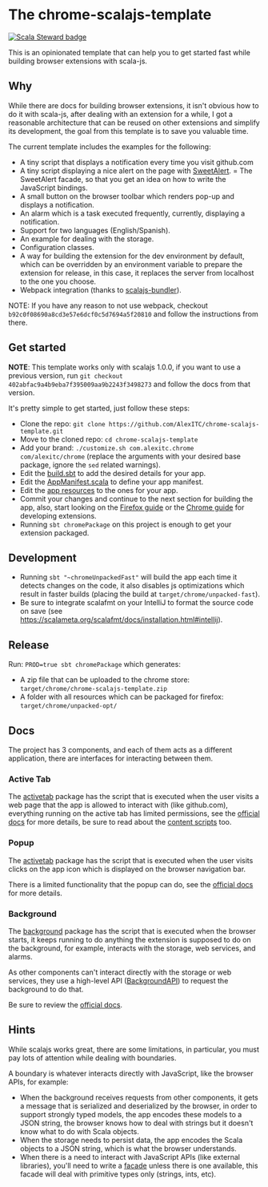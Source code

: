 # The chrome-scalajs-template

[![Scala Steward badge](https://img.shields.io/badge/Scala_Steward-helping-blue.svg?style=flat&logo=data:image/png;base64,iVBORw0KGgoAAAANSUhEUgAAAA4AAAAQCAMAAAARSr4IAAAAVFBMVEUAAACHjojlOy5NWlrKzcYRKjGFjIbp293YycuLa3pYY2LSqql4f3pCUFTgSjNodYRmcXUsPD/NTTbjRS+2jomhgnzNc223cGvZS0HaSD0XLjbaSjElhIr+AAAAAXRSTlMAQObYZgAAAHlJREFUCNdNyosOwyAIhWHAQS1Vt7a77/3fcxxdmv0xwmckutAR1nkm4ggbyEcg/wWmlGLDAA3oL50xi6fk5ffZ3E2E3QfZDCcCN2YtbEWZt+Drc6u6rlqv7Uk0LdKqqr5rk2UCRXOk0vmQKGfc94nOJyQjouF9H/wCc9gECEYfONoAAAAASUVORK5CYII=)](https://scala-steward.org)

This is an opinionated template that can help you to get started fast while building browser extensions with scala-js.


## Why
While there are docs for building browser extensions, it isn't obvious how to do it with scala-js, after dealing with an extension for a while, I got a reasonable architecture that can be reused on other extensions and simplify its development, the goal from this template is to save you valuable time.

The current template includes the examples for the following:
- A tiny script that displays a notification every time you visit github.com
- A tiny script displaying a nice alert on the page with [SweetAlert](https://www.npmjs.com/package/sweetalert).
= The SweetAlert facade, so that you get an idea on how to write the JavaScript bindings.
- A small button on the browser toolbar which renders pop-up and displays a notification.
- An alarm which is a task executed frequently, currently, displaying a notification.
- Support for two languages (English/Spanish).
- An example for dealing with the storage.
- Configuration classes.
- A way for building the extension for the dev environment by default, which can be overridden by an environment variable to prepare the extension for release, in this case, it replaces the server from localhost to the one you choose.
- Webpack integration (thanks to [scalajs-bundler](https://github.com/scalacenter/scalajs-bundler/)).

NOTE: If you have any reason to not use webpack, checkout `b92c0f08690a8cd3e57e6dcf0c5d7694a5f20810` and follow the instructions from there.

## Get started

**NOTE**: This template works only with scalajs 1.0.0, if you want to use a previous version, run `git checkout 402abfac9a4b9eba7f395009aa9b2243f3498273` and follow the docs from that version.

It's pretty simple to get started, just follow these steps:
- Clone the repo: `git clone https://github.com/AlexITC/chrome-scalajs-template.git`
- Move to the cloned repo: `cd chrome-scalajs-template`
- Add your brand: `./customize.sh com.alexitc.chrome com/alexitc/chrome` (replace the arguments with your desired base package, ignore the `sed` related warnings).
- Edit the [build.sbt](build.sbt) to add the desired details for your app.
- Edit the [AppManifest.scala](project/AppManifest.scala) to define your app manifest.
- Edit the [app resources](src/main/resources) to the ones for your app.
- Commit your changes and continue to the next section for building the app, also, start looking on the [Firefox guide](https://developer.mozilla.org/en-US/docs/Mozilla/Add-ons/WebExtensions) or the [Chrome guide](https://developer.chrome.com/docs/extensions/mv2/) for developing extensions.
- Running `sbt chromePackage` on this project is enough to get your extension packaged.

## Development
- Running `sbt "~chromeUnpackedFast"` will build the app each time it detects changes on the code, it also disables js optimizations which result in faster builds (placing the build at `target/chrome/unpacked-fast`).
- Be sure to integrate scalafmt on your IntelliJ to format the source code on save (see https://scalameta.org/scalafmt/docs/installation.html#intellij).

## Release
Run: `PROD=true sbt chromePackage` which generates:
- A zip file that can be uploaded to the chrome store: `target/chrome/chrome-scalajs-template.zip`
- A folder with all resources which can be packaged for firefox: `target/chrome/unpacked-opt/`

## Docs
The project has 3 components, and each of them acts as a different application, there are interfaces for interacting between them.

### Active Tab
The [activetab](/src/main/scala/com/alexitc/activetab) package has the script that is executed when the user visits a web page that the app is allowed to interact with (like github.com), everything running on the active tab has limited permissions, see the [official docs](https://developer.chrome.com/extensions/activeTab) for more details, be sure to read about the [content scripts](https://developer.chrome.com/extensions/content_scripts) too.

### Popup
The [activetab](/src/main/scala/com/alexitc/popup) package has the script that is executed when the user visits clicks on the app icon which is displayed on the browser navigation bar.
 
There is a limited functionality that the popup can do, see the [official docs](https://developer.chrome.com/extensions/browserAction) for more details.

### Background
The [background](/src/main/scala/com/alexitc/background) package has the script that is executed when the browser starts, it keeps running to do anything the extension is supposed to do on the background, for example, interacts with the storage, web services, and alarms.

As other components can't interact directly with the storage or web services, they use a high-level API ([BackgroundAPI](/src/main/scala/com/alexitc/background/BackgroundAPI.scala)) to request the background to do that.

Be sure to review the [official docs](https://developer.chrome.com/extensions/background_pages).


## Hints
While scalajs works great, there are some limitations, in particular, you must pay lots of attention while dealing with boundaries.

A boundary is whatever interacts directly with JavaScript, like the browser APIs, for example:
- When the background receives requests from other components, it gets a message that is serialized and deserialized by the browser, in order to support strongly typed models, the app encodes these models to a JSON string, the browser knows how to deal with strings but it doesn't know what to do with Scala objects.
- When the storage needs to persist data, the app encodes the Scala objects to a JSON string, which is what the browser understands.
- When there is a need to interact with JavaScript APIs (like external libraries), you'll need to write a [facade](/src/main/scala/com/alexitc/facades) unless there is one available, this facade will deal with primitive types only (strings, ints, etc).
